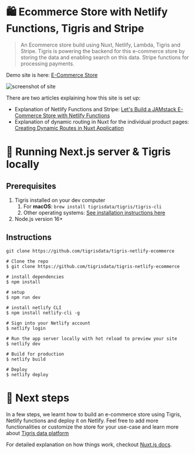 # 🛍 Ecommerce Store with Netlify Functions, Tigris and Stripe

> An Ecommerce store build using Nuxt, Netlify, Lambda, Tigris and Stripe. 
> Tigris is powering the backend for this e-commerce store by storing the data and enabling search on this data. 
> Stripe functions for processing payments.

Demo site is here: [E-Commerce Store](https://ecommerce-netlify.netlify.com/)

![screenshot of site](https://s3-us-west-2.amazonaws.com/s.cdpn.io/28963/ecommerce-screenshot.jpg "E-Commerce Netlify Site")

There are two articles explaining how this site is set up:
* Explanation of Netlify Functions and Stripe: [Let's Build a JAMstack E-Commerce Store with Netlify Functions](https://css-tricks.com/lets-build-a-jamstack-e-commerce-store-with-netlify-functions/)
* Explanation of dynamic routing in Nuxt for the individual product pages: [Creating Dynamic Routes in Nuxt Application](https://css-tricks.com/creating-dynamic-routes-in-a-nuxt-application/)


# 📖 Running Next.js server & Tigris locally

## Prerequisites

1. Tigris installed on your dev computer
   1. For **macOS**: `brew install tigrisdata/tigris/tigris-cli`
   2. Other operating systems: [See installation instructions here](https://docs.tigrisdata.com/cli/installation)
2. Node.js version 16+

## Instructions
```shell
git clone https://github.com/tigrisdata/tigris-netlify-ecommerce
```

``` shell
# Clone the repo
$ git clone https://github.com/tigrisdata/tigris-netlify-ecommerce

# install dependencies
$ npm install

# setup
$ npm run dev

# install netlify CLI
$ npm install netlify-cli -g

# Sign into your Netlify account
$ netlify login

# Run the app server locally with hot reload to preview your site
$ netlify dev

# Build for production
$ netlify build

# Deploy
$ netlify deploy
```

# 🚀 Next steps

In a few steps, we learnt how to build an e-commerce store using Tigris, Netlify functions and deploy it on Netlify. Feel
free to add more functionalities or customize the store for your use-case and learn more about 
[Tigris data platform](https://docs.tigrisdata.com/overview/) 

For detailed explanation on how things work, checkout [Nuxt.js docs](https://nuxtjs.org).
